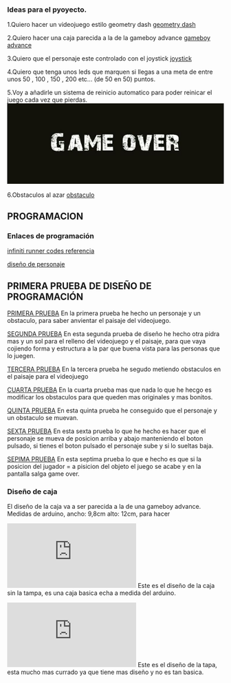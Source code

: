 ### Ideas para el pyoyecto.
1.Quiero hacer un videojuego estilo geometry dash [geometry dash](https://es.wikipedia.org/wiki/Geometry_Dash)

2.Quiero hacer una caja parecida a la de la gameboy advance [gameboy advance](https://www.google.com/search?q=game+boy+advance&client=ubuntu&hs=MFh&channel=fs&sxsrf=ALeKk01UeMsJCAGT5jhGnFxo53W9KIAG-g:1619511572106&source=lnms&tbm=isch&sa=X&ved=2ahUKEwjdz9vf_p3wAhUr8uAKHT-qAWsQ_AUoAXoECAEQAw&biw=1920&bih=974#imgrc=LWfirzSWrqVU-M)  

3.Quiero que el personaje este controlado con el joystick [joystick](https://www.google.com/search?q=joystick+ps3&tbm=isch&ved=2ahUKEwjL0bSK_53wAhUjgXMKHe4CCnYQ2-cCegQIABAA&oq=joystick+ps3&gs_lcp=CgNpbWcQAzICCAAyAggAMgIIADICCAAyAggAMgIIADICCAAyAggAMgIIADICCAA6BAgAEENQuSNY6jhgwTpoAHAAeACAAV-IAecCkgEBNJgBAKABAaoBC2d3cy13aXotaW1nwAEB&sclient=img&ei=bcmHYIvnJqOCzgPuhaiwBw&bih=974&biw=1920&client=ubuntu&hs=MFh#imgrc=p94-qqWHsEyNvM) 

4.Quiero que tenga unos leds que marquen si llegas a una meta de entre unos 50 , 100 , 150 , 200 etc... (de 50 en 50) puntos.

5.Voy a añadirle un sistema de reinicio automatico para poder reinicar el juego cada vez que pierdas.
![](https://github.com/reverte04/PROYECTO-VIDEOJUEGO/blob/main/gameover.jpg)

6.Obstaculos al azar [obstaculo](https://www.google.com/search?q=obstaculos+pixel+art&tbm=isch&ved=2ahUKEwiyoqyO_53wAhVRNRoKHW21BrgQ2-cCegQIABAA&oq=obstaculos+pixel+art&gs_lcp=CgNpbWcQAzoHCCMQ6gIQJzoCCAA6CAgAELEDEIMBOgUIABCxAzoECAAQQzoGCAAQCBAeOgQIABAYOgYIABAFEB5QrPQDWPLfBGDq4wRoCXAAeACAAVmIAdsRkgECMjiYAQCgAQGqAQtnd3Mtd2l6LWltZ7ABCsABAQ&sclient=img&ei=dcmHYPKTNtHqaO3qmsAL&bih=974&biw=1920&client=ubuntu&hs=MFh#imgrc=fb8nW_WR9HdaAM)

## PROGRAMACION

### Enlaces de programación
[infiniti runner codes referencia](https://github.com/MichaelReiter/OrcaJam-Game/tree/master/javascripts)

[diseño de personaje](https://www.google.com/search?q=pixel+art+low+res&tbm=isch&ved=2ahUKEwjypK31-Z3wAhVNgM4BHQ_rAaQQ2-cCegQIABAA&oq=pixel+art++low+&gs_lcp=CgNpbWcQARgAMgQIABATMgQIABATMggIABAIEB4QEzIICAAQCBAeEBMyCAgAEAgQHhATMggIABAIEB4QEzIICAAQCBAeEBMyCAgAEAgQHhATMggIABAIEB4QEzIICAAQCBAeEBM6BwgAELEDEEM6BAgAEEM6AggAUI5IWKdoYP6CAWgBcAB4AIABtwGIAdIFkgEDNi4xmAEAoAEBqgELZ3dzLXdpei1pbWfAAQE&sclient=img&ei=A8SHYLKXEs2Aur4Pj9aHoAo&bih=974&biw=1920&client=ubuntu&hs=hZ1#imgrc=1esKBastE49mTM)

## PRIMERA PRUEBA DE DISEÑO DE PROGRAMACIÓN 
[PRIMERA PRUEBA](https://github.com/reverte04/PROYECTO-VIDEOJUEGO/blob/main/primer_dise_o.ino) En la primera prueba he hecho un personaje y un obstaculo, para saber anvientar el paisaje del videojuego.

[SEGUNDA PRUEBA](https://github.com/reverte04/PROYECTO-VIDEOJUEGO/blob/main/dise_o_2.ino) En esta segunda prueba de diseño he hecho otra pidra mas y un sol para el relleno del videojuego y el paisaje, para que vaya cojiendo forma y estructura a la par que buena vista para las personas que lo juegen.

[TERCERA PRUEBA](https://github.com/reverte04/PROYECTO-VIDEOJUEGO/blob/main/dise_o_3.ino) En la tercera prueba he segudo metiendo obstaculos en el paisaje para el videojuego

[CUARTA PRUEBA](https://github.com/reverte04/PROYECTO-VIDEOJUEGO/blob/main/proyecto_4.ino) En la cuarta prueba mas que nada lo que he hecgo es modificar los obstaculos para que queden mas originales y mas bonitos.

[QUINTA PRUEBA](https://github.com/reverte04/PROYECTO-VIDEOJUEGO/blob/main/proyecto_5.ino) En esta quinta prueba he conseguido que el personaje y un obstaculo se muevan.

[SEXTA PRUEBA](https://github.com/reverte04/PROYECTO-VIDEOJUEGO/blob/main/proyecto_5.ino) En esta sexta prueba lo que he hecho es hacer que el personaje se mueva de posicion arriba y abajo manteniendo el boton pulsado, si tienes el boton pulsado el personaje sube y si lo sueltas baja.

[SEPIMA PRUEBA](https://github.com/reverte04/PROYECTO-VIDEOJUEGO/blob/main/proyecto_6.ino) En esta septima prueba lo que e hecho es que si la posicion del jugador = a pisicion del objeto el juego se acabe y en la pantalla salga game over.


### Diseño de caja 
El diseño de la caja va a ser parecida a la de una gameboy advance.
Medidas de arduino, ancho: 9,8cm alto: 12cm, para hacer 

![Diseño de caja](https://github.com/reverte04/PROYECTO-VIDEOJUEGO/blob/main/CAJA%20VIDEOJUEGO.stl) Este es el diseño de la caja sin la tampa, es una caja basica echa a medida del arduino.

![Diseño de tapa](https://github.com/reverte04/PROYECTO-VIDEOJUEGO/blob/main/TAPA%20VIDEOUJUEGO.stl) Este es el diseño de la tapa, esta mucho mas currado ya que tiene mas diseño y no es tan basica.
